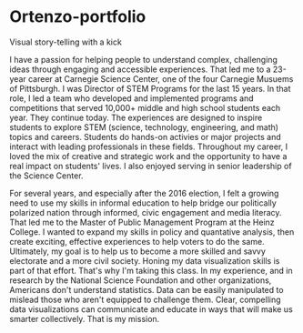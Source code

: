 # Ortenzo-portfolio
Visual story-telling with a kick

I have a passion for helping people to understand complex, challenging ideas through engaging and accessible experiences. That led me to a 23-year career at Carnegie Science Center, one of the four Carnegie Musuems of Pittsburgh. I was Director of STEM Programs for the last 15 years. In that role, I led a team who developed and implemented programs and competitions that served 10,000+ middle and high school students each year. They continue today. The experiences are designed to inspire students to explore STEM (science, technology, engineering, and math) topics and careers. Students do hands-on activies or major projects and interact with leading professionals in these fields. Throughout my career, I loved the mix of creative and strategic work and the opportunity to have a real impact on students' lives. I also enjoyed serving in senior leadership of the Science Center. 

For several years, and especially after the 2016 election, I felt a growing need to use my skills in informal education to help bridge our politically polarized nation through informed, civic engagement and media literacy. That led me to the Master of Public Management Program at the Heinz College. I wanted to expand my skills in policy and quantative analysis, then create exciting, effective experiences to help voters to do the same. Ultimately, my goal is to help us to become a more skilled and savvy electorate and a more civil society. Honing my data visualization skills is part of that effort. That's why I'm taking this class. In my experience, and in research by the National Science Foundation and other organizations, Americans don't understand statistics. Data can be easily manipulated to mislead those who aren't equipped to challenge them. Clear, compelling data visualizations can communicate and educate in ways that will make us smarter collectively. That is my mission.    
